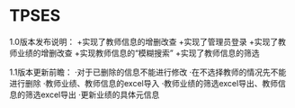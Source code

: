 # TPSES
1.0版本发布说明：
    +实现了教师信息的增删改查
    +实现了管理员登录
    +实现了教师业绩的增删改查
    +实现教师信息的“模糊搜索”
    +实现了教师信息的筛选
 
1.1版本更新前瞻：
    ·对于已删除的信息不能进行修改
    ·在不选择教师的情况先不能进行删除
    ·教师业绩、教师信息的excel导入
    ·教师业绩的筛选excel导出、教师信息的筛选excel导出
    ·更新业绩的具体元信息
